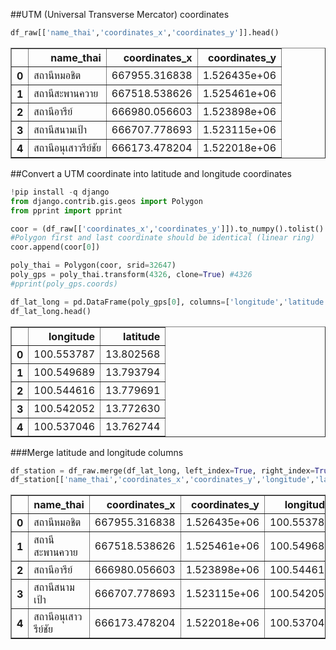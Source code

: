 ##UTM (Universal Transverse Mercator) coordinates


```python
df_raw[['name_thai','coordinates_x','coordinates_y']].head()
```




<div>
<style scoped>
    .dataframe tbody tr th:only-of-type {
        vertical-align: middle;
    }

    .dataframe tbody tr th {
        vertical-align: top;
    }

    .dataframe thead th {
        text-align: right;
    }
</style>
<table border="1" class="dataframe">
  <thead>
    <tr style="text-align: right;">
      <th></th>
      <th>name_thai</th>
      <th>coordinates_x</th>
      <th>coordinates_y</th>
    </tr>
  </thead>
  <tbody>
    <tr>
      <th>0</th>
      <td>สถานีหมอชิต</td>
      <td>667955.316838</td>
      <td>1.526435e+06</td>
    </tr>
    <tr>
      <th>1</th>
      <td>สถานีสะพานควาย</td>
      <td>667518.538626</td>
      <td>1.525461e+06</td>
    </tr>
    <tr>
      <th>2</th>
      <td>สถานีอารีย์</td>
      <td>666980.056603</td>
      <td>1.523898e+06</td>
    </tr>
    <tr>
      <th>3</th>
      <td>สถานีสนามเป้า</td>
      <td>666707.778693</td>
      <td>1.523115e+06</td>
    </tr>
    <tr>
      <th>4</th>
      <td>สถานีอนุเสาวรีย์ชัย</td>
      <td>666173.478204</td>
      <td>1.522018e+06</td>
    </tr>
  </tbody>
</table>
</div>



##Convert a UTM coordinate into latitude and longitude coordinates


```python
!pip install -q django  
from django.contrib.gis.geos import Polygon 
from pprint import pprint
```


```python
coor = (df_raw[['coordinates_x','coordinates_y']]).to_numpy().tolist() 
#Polygon first and last coordinate should be identical (linear ring)
coor.append(coor[0]) 

poly_thai = Polygon(coor, srid=32647)
poly_gps = poly_thai.transform(4326, clone=True) #4326
#pprint(poly_gps.coords)
```


```python
df_lat_long = pd.DataFrame(poly_gps[0], columns=['longitude','latitude'])
df_lat_long.head()
```




<div>
<style scoped>
    .dataframe tbody tr th:only-of-type {
        vertical-align: middle;
    }

    .dataframe tbody tr th {
        vertical-align: top;
    }

    .dataframe thead th {
        text-align: right;
    }
</style>
<table border="1" class="dataframe">
  <thead>
    <tr style="text-align: right;">
      <th></th>
      <th>longitude</th>
      <th>latitude</th>
    </tr>
  </thead>
  <tbody>
    <tr>
      <th>0</th>
      <td>100.553787</td>
      <td>13.802568</td>
    </tr>
    <tr>
      <th>1</th>
      <td>100.549689</td>
      <td>13.793794</td>
    </tr>
    <tr>
      <th>2</th>
      <td>100.544616</td>
      <td>13.779691</td>
    </tr>
    <tr>
      <th>3</th>
      <td>100.542052</td>
      <td>13.772630</td>
    </tr>
    <tr>
      <th>4</th>
      <td>100.537046</td>
      <td>13.762744</td>
    </tr>
  </tbody>
</table>
</div>



###Merge latitude and longitude columns


```python
df_station = df_raw.merge(df_lat_long, left_index=True, right_index=True)
df_station[['name_thai','coordinates_x','coordinates_y','longitude','latitude']].head()
```




<div>
<style scoped>
    .dataframe tbody tr th:only-of-type {
        vertical-align: middle;
    }

    .dataframe tbody tr th {
        vertical-align: top;
    }

    .dataframe thead th {
        text-align: right;
    }
</style>
<table border="1" class="dataframe">
  <thead>
    <tr style="text-align: right;">
      <th></th>
      <th>name_thai</th>
      <th>coordinates_x</th>
      <th>coordinates_y</th>
      <th>longitude</th>
      <th>latitude</th>
    </tr>
  </thead>
  <tbody>
    <tr>
      <th>0</th>
      <td>สถานีหมอชิต</td>
      <td>667955.316838</td>
      <td>1.526435e+06</td>
      <td>100.553787</td>
      <td>13.802568</td>
    </tr>
    <tr>
      <th>1</th>
      <td>สถานีสะพานควาย</td>
      <td>667518.538626</td>
      <td>1.525461e+06</td>
      <td>100.549689</td>
      <td>13.793794</td>
    </tr>
    <tr>
      <th>2</th>
      <td>สถานีอารีย์</td>
      <td>666980.056603</td>
      <td>1.523898e+06</td>
      <td>100.544616</td>
      <td>13.779691</td>
    </tr>
    <tr>
      <th>3</th>
      <td>สถานีสนามเป้า</td>
      <td>666707.778693</td>
      <td>1.523115e+06</td>
      <td>100.542052</td>
      <td>13.772630</td>
    </tr>
    <tr>
      <th>4</th>
      <td>สถานีอนุเสาวรีย์ชัย</td>
      <td>666173.478204</td>
      <td>1.522018e+06</td>
      <td>100.537046</td>
      <td>13.762744</td>
    </tr>
  </tbody>
</table>
</div>


